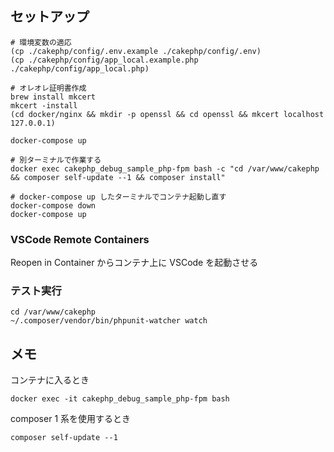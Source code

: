 ## セットアップ

```
# 環境変数の適応
(cp ./cakephp/config/.env.example ./cakephp/config/.env)
(cp ./cakephp/config/app_local.example.php ./cakephp/config/app_local.php)

# オレオレ証明書作成
brew install mkcert
mkcert -install
(cd docker/nginx && mkdir -p openssl && cd openssl && mkcert localhost 127.0.0.1)

docker-compose up

# 別ターミナルで作業する
docker exec cakephp_debug_sample_php-fpm bash -c "cd /var/www/cakephp && composer self-update --1 && composer install"

# docker-compose up したターミナルでコンテナ起動し直す
docker-compose down
docker-compose up
```

### VSCode Remote Containers

Reopen in Container からコンテナ上に VSCode を起動させる

### テスト実行

```
cd /var/www/cakephp
~/.composer/vendor/bin/phpunit-watcher watch
```

## メモ

コンテナに入るとき

```
docker exec -it cakephp_debug_sample_php-fpm bash
```

composer 1 系を使用するとき

```
composer self-update --1
```
